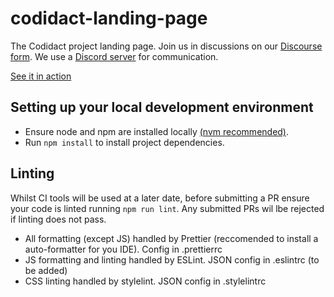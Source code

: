 # codidact-landing-page

The Codidact project landing page. Join us in discussions on our [Discourse form](https://forum.codidact.org/). We use a [Discord server](https://discord.gg/7jf8UzS) for communication.

[See it in action](https://codidact.org/)

## Setting up your local development environment

-   Ensure node and npm are installed locally [(nvm recommended)](https://github.com/nvm-sh/nvm).
-   Run `npm install` to install project dependencies.

## Linting

Whilst CI tools will be used at a later date, before submitting a PR ensure your code is linted
running `npm run lint`. Any submitted PRs wil lbe rejected if linting does not pass.

-   All formatting (except JS) handled by Prettier (reccomended to install a auto-formatter for you IDE). Config in .prettierrc
-   JS formatting and linting handled by ESLint. JSON config in .eslintrc (to be added)
-   CSS linting handled by stylelint. JSON config in .stylelintrc
